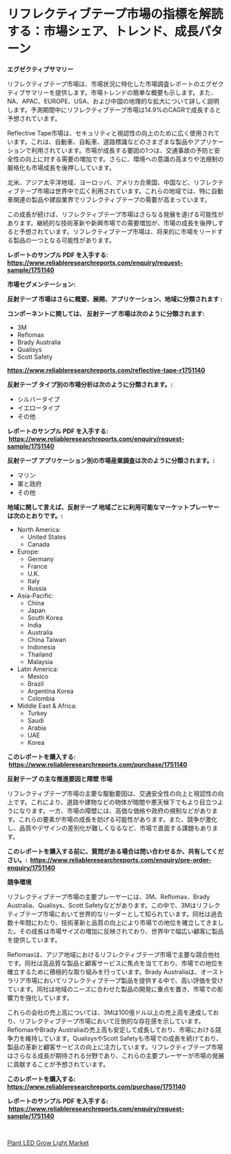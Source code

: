 <p><h1>リフレクティブテープ市場の指標を解読する：市場シェア、トレンド、成長パターン</h1></p><p><strong>エグゼクティブサマリー</strong></p>
<p><p>リフレクティブテープ市場は、市場状況に特化した市場調査レポートのエグゼクティブサマリーを提供します。市場トレンドの簡単な概要も示します。また、NA、APAC、EUROPE、USA、および中国の地理的な拡大について詳しく説明します。予測期間中にリフレクティブテープ市場は14.9%のCAGRで成長すると予想されています。</p><p>Reflective Tape市場は、セキュリティと視認性の向上のために広く使用されています。これは、自動車、自転車、道路標識などのさまざまな製品やアプリケーションで利用されています。市場が成長する要因の1つは、交通事故の予防と安全性の向上に対する需要の増加です。さらに、環境への意識の高まりや法規制の厳格化も市場成長を後押ししています。</p><p>北米、アジア太平洋地域、ヨーロッパ、アメリカ合衆国、中国など、リフレクティブテープ市場は世界中で広く利用されています。これらの地域では、特に自動車関連の製品や建設業界でリフレクティブテープの需要が高まっています。</p><p>この成長が続けば、リフレクティブテープ市場はさらなる発展を遂げる可能性があります。継続的な技術革新や新興市場での需要増加が、市場の成長を後押しすると予想されています。リフレクティブテープ市場は、将来的に市場をリードする製品の一つとなる可能性があります。</p></p>
<p><strong>レポートのサンプル PDF を入手する: <a href="https://www.reliableresearchreports.com/enquiry/request-sample/1751140">https://www.reliableresearchreports.com/enquiry/request-sample/1751140</a></strong></p>
<p><strong>市場セグメンテーション:</strong></p>
<p><strong> 反射テープ 市場はさらに概要、展開、アプリケーション、地域に分類されます :</strong></p>
<p><strong>コンポーネントに関しては、 反射テープ 市場は次のように分類されます: &nbsp;</strong></p>
<p><ul><li>3M</li><li>Reflomax</li><li>Brady Australia</li><li>Qualisys</li><li>Scott Safety</li></ul></p>
<p><strong><a href="https://www.reliableresearchreports.com/reflective-tape-r1751140">https://www.reliableresearchreports.com/reflective-tape-r1751140</a></strong></p>
<p><strong> 反射テープ タイプ別の市場分析は次のように分類されます。:</strong></p>
<p><ul><li>シルバータイプ</li><li>イエロータイプ</li><li>その他</li></ul></p>
<p><strong>レポートのサンプル PDF を入手する: &nbsp;<a href="https://www.reliableresearchreports.com/enquiry/request-sample/1751140">https://www.reliableresearchreports.com/enquiry/request-sample/1751140</a></strong></p>
<p><strong> 反射テープ アプリケーション別の市場産業調査は次のように分類されます。:</strong></p>
<p><ul><li>マリン</li><li>軍と政府</li><li>その他</li></ul></p>
<p><strong>地域に関して言えば、反射テープ 地域ごとに利用可能なマーケットプレーヤーは次のとおりです。:</strong></p>
<p><ul>
    <li>
        North America:
        <ul>
            <li>United States</li>
            <li>Canada</li>
        </ul>
    </li>
    <li>
        Europe:
        <ul>
            <li>Germany</li>
            <li>France</li>
            <li>U.K.</li>
            <li>Italy</li>
            <li>Russia</li>
        </ul>
    </li>
    <li>
        Asia-Pacific:
        <ul>
            <li>China</li>
            <li>Japan</li>
            <li>South Korea</li>
            <li>India</li>
            <li>Australia</li>
            <li>China Taiwan</li>
            <li>Indonesia</li>
            <li>Thailand</li>
            <li>Malaysia</li>
        </ul>
    </li>
    <li>
        Latin America:
        <ul>
            <li>Mexico</li>
            <li>Brazil</li>
            <li>Argentina Korea</li>
            <li>Colombia</li>
        </ul>
    </li>
    <li>
        Middle East & Africa:
        <ul>
            <li>Turkey</li>
            <li>Saudi</li>
            <li>Arabia</li>
            <li>UAE</li>
            <li>Korea</li>
        </ul>
    </li>
    </ul></p>
<p><strong>このレポートを購入する: &nbsp;<a href="https://www.reliableresearchreports.com/purchase/1751140">https://www.reliableresearchreports.com/purchase/1751140</a></strong></p>
<p><strong>反射テープ の主な推進要因と障壁 市場</strong></p>
<p><p>リフレクティブテープ市場の主要な駆動要因は、交通安全性の向上と視認性の向上です。これにより、道路や建物などの物体が暗闇や悪天候下でもより目立つようになります。一方、市場の障壁には、高価な価格や政府の規制などがあります。これらの要素が市場の成長を妨げる可能性があります。また、競争が激化し、品質やデザインの差別化が難しくなるなど、市場で直面する課題もあります。</p></p>
<p><strong>このレポートを購入する前に、質問がある場合は問い合わせるか、共有してください。:&nbsp; <a href="https://www.reliableresearchreports.com/enquiry/pre-order-enquiry/1751140">https://www.reliableresearchreports.com/enquiry/pre-order-enquiry/1751140</a></strong></p>
<p><strong>競争環境</strong></p>
<p><p>リフレクティブテープ市場の主要プレーヤーには、3M、Reflomax、Brady Australia、Qualisys、Scott Safetyなどがあります。この中で、3Mはリフレクティブテープ市場において世界的なリーダーとして知られています。同社は過去数十年間にわたり、技術革新と品質の向上により市場での地位を確立してきました。その成長は市場サイズの増加に反映されており、世界中で幅広い顧客に製品を提供しています。</p><p>Reflomaxは、アジア地域におけるリフレクティブテープ市場で主要な競合他社です。同社は高品質な製品と顧客サービスに焦点を当てており、市場での地位を確立するために積極的な取り組みを行っています。Brady Australiaは、オーストラリア市場においてリフレクティブテープ製品を提供する中で、高い評価を受けています。同社は地域のニーズに合わせた製品の開発に重点を置き、市場での影響力を強化しています。</p><p>これらの会社の売上高については、3Mは100億ドル以上の売上高を達成しており、リフレクティブテープ市場において圧倒的な存在感を示しています。ReflomaxやBrady Australiaの売上高も安定して成長しており、市場における競争力を維持しています。QualisysやScott Safetyも市場での成長を続けており、製品の革新と顧客サービスの向上に注力しています。リフレクティブテープ市場はさらなる成長が期待される分野であり、これらの主要プレーヤーが市場の発展に貢献することが予想されています。</p></p>
<p><strong>このレポートを購入する: &nbsp; <a href="https://www.reliableresearchreports.com/purchase/1751140">https://www.reliableresearchreports.com/purchase/1751140</a></strong></p>
<p><strong>レポートのサンプル PDF を入手する: &nbsp;<a href="https://www.reliableresearchreports.com/enquiry/request-sample/1751140">https://www.reliableresearchreports.com/enquiry/request-sample/1751140</a></strong><strong></strong></p>
<p>&nbsp;</p>
<p><p><a href="https://faithful-glue-af3.notion.site/Plant-LED-Grow-Light-Market-Size-Market-Outlook-and-Market-Forecast-2024-to-2031-38865ab7c5374d03b03ebea628e3c06b">Plant LED Grow Light Market</a></p></p>